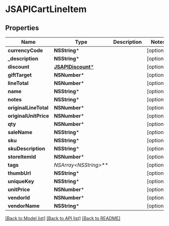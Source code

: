 # JSAPICartLineItem

## Properties
Name | Type | Description | Notes
------------ | ------------- | ------------- | -------------
**currencyCode** | **NSString*** |  | [optional] 
**_description** | **NSString*** |  | [optional] 
**discount** | [**JSAPIDiscount***](JSAPIDiscount.md) |  | [optional] 
**giftTarget** | **NSNumber*** |  | [optional] 
**lineTotal** | **NSNumber*** |  | [optional] 
**name** | **NSString*** |  | [optional] 
**notes** | **NSString*** |  | [optional] 
**originalLineTotal** | **NSNumber*** |  | [optional] 
**originalUnitPrice** | **NSNumber*** |  | [optional] 
**qty** | **NSNumber*** |  | [optional] 
**saleName** | **NSString*** |  | [optional] 
**sku** | **NSString*** |  | [optional] 
**skuDescription** | **NSString*** |  | [optional] 
**storeItemId** | **NSNumber*** |  | [optional] 
**tags** | **NSArray&lt;NSString*&gt;*** |  | [optional] 
**thumbUrl** | **NSString*** |  | [optional] 
**uniqueKey** | **NSString*** |  | [optional] 
**unitPrice** | **NSNumber*** |  | [optional] 
**vendorId** | **NSNumber*** |  | [optional] 
**vendorName** | **NSString*** |  | [optional] 

[[Back to Model list]](../README.md#documentation-for-models) [[Back to API list]](../README.md#documentation-for-api-endpoints) [[Back to README]](../README.md)



